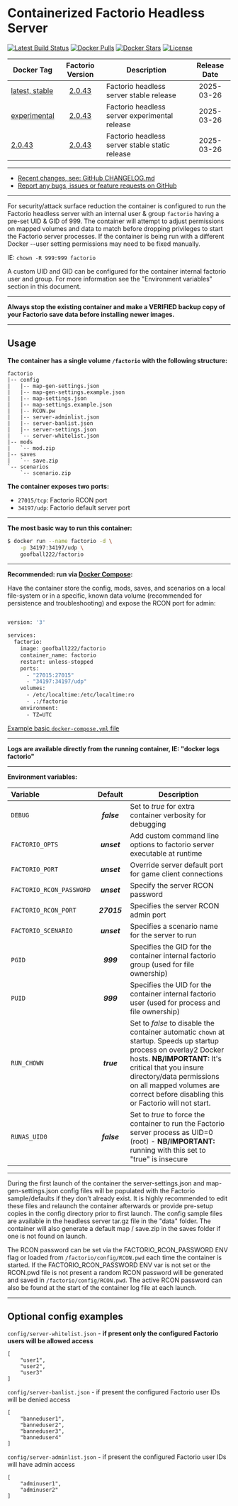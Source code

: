 # Containerized Factorio Headless Server

[![Latest Build Status](https://github.com/goofball222/factorio/actions/workflows/build-latest.yml/badge.svg)](https://github.com/goofball222/factorio/actions/workflows/build-latest.yml) [![Docker Pulls](https://img.shields.io/docker/pulls/goofball222/factorio.svg)](https://hub.docker.com/r/goofball222/factorio/) [![Docker Stars](https://img.shields.io/docker/stars/goofball222/factorio.svg)](https://hub.docker.com/r/goofball222/factorio/) [![License](https://img.shields.io/github/license/goofball222/factorio.svg)](https://github.com/goofball222/factorio)

| Docker Tag | Factorio Version | Description | Release Date |
| --- | :---: | --- | :---: |
| [latest, stable](https://github.com/goofball222/factorio/blob/main/stable/Dockerfile) | [2.0.43](https://forums.factorio.com/127780) | Factorio headless server stable release | 2025-03-26 |
| [experimental](https://github.com/goofball222/factorio/blob/main/experimental/Dockerfile) | [2.0.43](https://forums.factorio.com/127780) | Factorio headless server experimental release | 2025-03-26 |
| [2.0.43](https://github.com/goofball222/factorio/releases/tag/2.0.30) | [2.0.43](https://forums.factorio.com/127780) | Factorio headless server stable static release | 2025-03-26 |

---

* [Recent changes, see: GitHub CHANGELOG.md](https://github.com/goofball222/factorio/blob/main/CHANGELOG.md)
* [Report any bugs, issues or feature requests on GitHub](https://github.com/goofball222/factorio/issues)

---

For security/attack surface reduction the container is configured to run the Factorio headless server with an internal user & group `factorio` having a pre-set UID & GID of 999.
The container will attempt to adjust permissions on mapped volumes and data to match before dropping privileges to start the Factorio server processes.
If the container is being run with a different Docker --user setting permissions may need to be fixed manually.

IE: `chown -R 999:999 factorio`

A custom UID and GID can be configured for the container internal factorio user and group. For more information see the "Environment variables" section in this document.

---

**Always stop the existing container and make a VERIFIED backup copy of your Factorio save data before installing newer images.**

---

## Usage

**The container has a single volume `/factorio` with the following structure:**

    factorio
    |-- config
    |   |-- map-gen-settings.json
    |   |-- map-gen-settings.example.json
    |   |-- map-settings.json
    |   |-- map-settings.example.json
    |   |-- RCON.pw
    |   |-- server-adminlist.json
    |   |-- server-banlist.json
    |   |-- server-settings.json
    |   `-- server-whitelist.json
    |-- mods
    |   `-- mod.zip
    |-- saves
    |   `-- save.zip
    `-- scenarios
        `-- scenario.zip

**The container exposes two ports:**
* `27015/tcp`: Factorio RCON port
* `34197/udp`: Factorio default server port

---

**The most basic way to run this container:**

```bash
$ docker run --name factorio -d \
    -p 34197:34197/udp \
    goofball222/factorio
```

---

**Recommended: run via [Docker Compose](https://docs.docker.com/compose/):**

Have the container store the config, mods, saves, and scenarios on a local file-system or in a specific, known data volume (recommended for persistence and troubleshooting) and expose the RCON port for admin:

```bash

version: '3'

services:
  factorio:
    image: goofball222/factorio
    container_name: factorio
    restart: unless-stopped
    ports:
      - "27015:27015"
      - "34197:34197/udp"
    volumes:
      - /etc/localtime:/etc/localtime:ro
      - .:/factorio
    environment:
      - TZ=UTC

```

[Example basic `docker-compose.yml` file](https://raw.githubusercontent.com/goofball222/factorio/main/examples/docker-compose.yml)

---

**Logs are available directly from the running container, IE: "docker logs factorio"**

---

**Environment variables:**

| Variable | Default | Description |
| :--- | :---: | --- |
| `DEBUG` | ***false*** | Set to *true* for extra container verbosity for debugging |
| `FACTORIO_OPTS` | ***unset*** | Add custom command line options to factorio server executable at runtime |
| `FACTORIO_PORT` | ***unset*** | Override server default port for game client connections |
| `FACTORIO_RCON_PASSWORD` | ***unset*** | Specify the server RCON password |
| `FACTORIO_RCON_PORT` | ***27015*** | Specifies the server RCON admin port |
| `FACTORIO_SCENARIO` | ***unset*** | Specifies a scenario name for the server to run |
| `PGID` | ***999*** | Specifies the GID for the container internal factorio group (used for file ownership) |
| `PUID` | ***999*** | Specifies the UID for the container internal factorio user (used for process and file ownership) |
| `RUN_CHOWN` | ***true*** | Set to *false* to disable the container automatic `chown` at startup. Speeds up startup process on overlay2 Docker hosts. **NB/IMPORTANT:** It's critical that you insure directory/data permissions on all mapped volumes are correct before disabling this or Factorio will not start. |
| `RUNAS_UID0` | ***false*** | Set to *true* to force the container to run the Factorio server process as UID=0 (root) - **NB/IMPORTANT:** running with this set to "true" is insecure |

---

During the first launch of the container the server-settings.json and map-gen-settings.json config files will be populated with the Factorio sample/defaults if they don't already exist. It is highly recommended to edit these files and relaunch the container afterwards or provide pre-setup copies in the config directory prior to first launch. The config sample files are available in the headless server tar.gz file in the "data" folder. The container will also generate a default map / save.zip in the saves folder if one is not found on launch.

The RCON password can be set via the FACTORIO_RCON_PASSWORD ENV flag or loaded from `/factorio/config/RCON.pwd` each time the container is started. If the FACTORIO_RCON_PASSWORD ENV var is not set or the RCON.pwd file is not present a random RCON password will be generated and saved in `/factorio/config/RCON.pwd`. The active RCON password can also be found at the start of the container log file at each launch.

---

## Optional config examples

`config/server-whitelist.json` - **if present only the configured Factorio users will be allowed access**

    [
        "user1",
        "user2",
        "user3"
    ]

`config/server-banlist.json` - if present the configured Factorio user IDs will be denied access

    [
        "banneduser1",
        "banneduser2",
        "banneduser3",
        "banneduser4"
    ]

`config/server-adminlist.json` - if present the configured Factorio user IDs will have admin access

    [
        "adminuser1",
        "adminuser2"
    ]

[//]: # (Licensed under the Apache 2.0 license)
[//]: # (Copyright 2019 The Goofball - goofball222@gmail.com)

